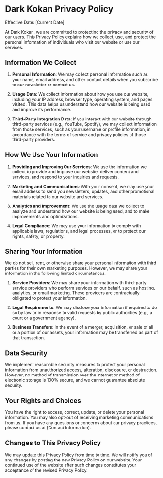 # Dark Kokan Privacy Policy

Effective Date: [Current Date]

At Dark Kokan, we are committed to protecting the privacy and security of our users. This Privacy Policy explains how we collect, use, and protect the personal information of individuals who visit our website or use our services.

## Information We Collect

1. **Personal Information**: We may collect personal information such as your name, email address, and other contact details when you subscribe to our newsletter or contact us.

2. **Usage Data**: We collect information about how you use our website, including your IP address, browser type, operating system, and pages visited. This data helps us understand how our website is being used and improve its performance.

3. **Third-Party Integration Data**: If you interact with our website through third-party services (e.g., YouTube, Spotify), we may collect information from those services, such as your username or profile information, in accordance with the terms of service and privacy policies of those third-party providers.

## How We Use Your Information

1. **Providing and Improving Our Services**: We use the information we collect to provide and improve our website, deliver content and services, and respond to your inquiries and requests.

2. **Marketing and Communications**: With your consent, we may use your email address to send you newsletters, updates, and other promotional materials related to our website and services.

3. **Analytics and Improvement**: We use the usage data we collect to analyze and understand how our website is being used, and to make improvements and optimizations.

4. **Legal Compliance**: We may use your information to comply with applicable laws, regulations, and legal processes, or to protect our rights, safety, or property.

## Sharing Your Information

We do not sell, rent, or otherwise share your personal information with third parties for their own marketing purposes. However, we may share your information in the following limited circumstances:

1. **Service Providers**: We may share your information with third-party service providers who perform services on our behalf, such as hosting, analytics, or email marketing. These providers are contractually obligated to protect your information.

2. **Legal Requirements**: We may disclose your information if required to do so by law or in response to valid requests by public authorities (e.g., a court or a government agency).

3. **Business Transfers**: In the event of a merger, acquisition, or sale of all or a portion of our assets, your information may be transferred as part of that transaction.

## Data Security

We implement reasonable security measures to protect your personal information from unauthorized access, alteration, disclosure, or destruction. However, no method of transmission over the internet or method of electronic storage is 100% secure, and we cannot guarantee absolute security.

## Your Rights and Choices

You have the right to access, correct, update, or delete your personal information. You may also opt-out of receiving marketing communications from us. If you have any questions or concerns about our privacy practices, please contact us at [Contact Information].

## Changes to This Privacy Policy

We may update this Privacy Policy from time to time. We will notify you of any changes by posting the new Privacy Policy on our website. Your continued use of the website after such changes constitutes your acceptance of the revised Privacy Policy.
